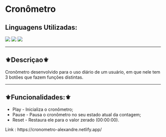 <h1>Cronômetro</h1>

<h2>Linguagens Utilizadas:</h2>

<div style="display: inline_block">
  <img src="https://img.shields.io/badge/HTML5-E34F26?style=for-the-badge&logo=html5&logoColor=white"></img> 
  <img src="https://img.shields.io/badge/CSS3-1572B6?style=for-the-badge&logo=css3&logoColor=white"></img>
  <img src="https://img.shields.io/badge/JavaScript-F7DF1E?style=for-the-badge&logo=javascript&logoColor=black"></img>
 
 
</div>



<hr>
<h2>⚜️Descriçao⚜️</h2>
<p>Cronômetro desenvolvido para o uso diário de um usuário, em que nele tem 3 botões que fazem funções distintas.</p>
<hr>
<h2>⚜️Funcionalidades:⚜️</h2>
<ul>
<li>Play - Inicializa o cronômetro;</li>
<li>Pause - Pausa  o cronômetro no seu estado atual da contagem;</li>
<li>Reset - Restaura ele para o valor zerado (00:00:00).</li>
</ul>
Link : https://cronometro-alexandre.netlify.app/
